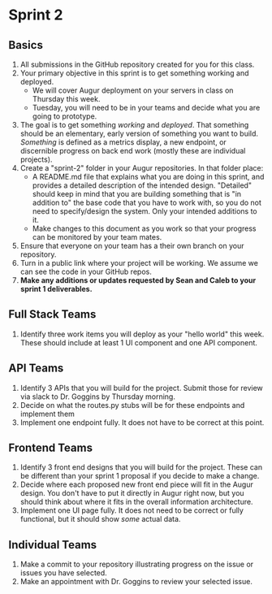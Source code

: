 # Sprint 2

## Basics
1. All submissions in the GitHub repository created for you for this class. 
2. Your primary objective in this sprint is to get something working and deployed. 
    - We will cover Augur deployment on your servers in class on Thursday this week. 
    - Tuesday, you will need to be in your teams and decide what you are going to prototype. 
3. The goal is to get something *working* and *deployed*. That something should be an elementary, early version of something you want to build. _Something_ is defined as a metrics display, a new endpoint, or discernible progress on back end work (mostly these are individual projects). 
4. Create a "sprint-2" folder in your Augur repositories. In that folder place: 
    - A README.md file that explains what you are doing in this sprint, and provides a detailed description of the intended design. "Detailed" should keep in mind that you are building something that is "in addition to" the base code that you have to work with, so you do not need to specify/design the system. Only your intended additions to it. 
    - Make changes to this document as you work so that your progress can be monitored by your team mates. 
5. Ensure that everyone on  your team has a their own branch on your repository. 
6. Turn in a public link where your project will be working. We assume we can see the code in your GitHub repos. 
7. **Make any additions or updates requested by Sean and Caleb to your sprint 1 deliverables.**

## Full Stack Teams
1. Identify three work items you will deploy as your "hello world" this week. These should include at least 1 UI component and one API component. 

## API Teams
1. Identify 3 APIs that you will build for the project. Submit those for review via slack to Dr. Goggins by Thursday morning. 
2. Decide on what the routes.py stubs will be for these endpoints and implement them 
3. Implement one endpoint fully. It does not have to be correct at this point. 

## Frontend Teams
1. Identify 3 front end designs that you will build for the project. These can be different than your sprint 1 proposal if you decide to make a change. 
2. Decide where each proposed new front end piece will fit in the Augur design. You don't have to put it directly in Augur right now, but you should think about where it fits in the overall information architecture. 
3. Implement one UI page fully. It does not need to be correct or fully functional, but it should show *some* actual data. 

## Individual Teams
1. Make a commit to your repository illustrating progress on the issue or issues you have selected. 
2. Make an appointment with Dr. Goggins to review your selected issue. 
